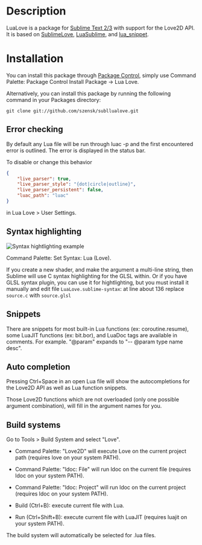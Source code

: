 Description
===========

LuaLove is a package for [Sublime Text 2/3](http://www.sublimetext.com) with support for the Love2D API. It is based on [SublimeLove](https://github.com/minism/SublimeLove), [LuaSublime](https://github.com/rorydriscoll/LuaSublime), and [lua_snippet](https://github.com/yinqiang/lua_snippet).

Installation
============

You can install this package through [Package Control](https://sublime.wbond.net/installation), simply use Command Palette: Package Control Install Package -> Lua Love.

Alternatively, you can install this package by running the following command in your Packages directory:

    git clone git://github.com/szensk/subllualove.git

Error checking
--------------
By default any Lua file will be run through luac -p and the first encountered error is outlined. The error is displayed in the status bar.

To disable or change this behavior

```json
{
   	"live_parser": true,
   	"live_parser_style": "{dot|circle|outline}",
   	"live_parser_persistent": false,
   	"luac_path": "luac"
}
```

in Lua Love > User Settings.

Syntax highlighting
-------------------
![Syntax hightlighting example](https://i.imgur.com/OEESOtU.png "syntax hightlighting")

Command Palette: Set Syntax: Lua (Love).

If you create a new shader, and make the argument a multi-line string, then Sublime will use C syntax highlighting for the GLSL within. Or if you have GLSL syntax plugin, you can use it for hightlighting, but you must install it manually and edit file `LuaLove.sublime-syntax`: at line about 136 replace `source.c` with `source.glsl`

Snippets
--------
There are snippets for most built-in Lua functions (ex: coroutine.resume), some LuaJIT functions (ex: bit.bor), and LuaDoc tags are available in comments. For example. "@param" expands to "-- @param type name desc".

Auto completion
---------------
Pressing Ctrl+Space in an open Lua file will show the autocompletions for the Love2D API as well as Lua function snippets.

Those Love2D functions which are not overloaded (only one possible argument combination), will fill in the argument names for you.

Build systems
-------------
Go to Tools > Build System and select "Love".

* Command Palette: "Love2D" will execute Love on the current project path (requires love on your system PATH).

* Command Palette: "ldoc: File" will run ldoc on the current file (requires ldoc on your system PATH).

* Command Palette: "ldoc: Project" will run ldoc on the current project (requires ldoc on your system PATH).

* Build (Ctrl+B): execute current file with Lua.

* Run (Ctrl+Shift+B): execute current file with LuaJIT (requires luajit on your system PATH).

The build system will automatically be selected for .lua files.
